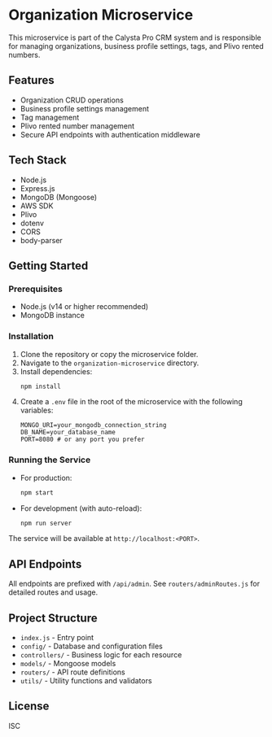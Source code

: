 # Organization Microservice

This microservice is part of the Calysta Pro CRM system and is responsible for managing organizations, business profile settings, tags, and Plivo rented numbers.

## Features
- Organization CRUD operations
- Business profile settings management
- Tag management
- Plivo rented number management
- Secure API endpoints with authentication middleware

## Tech Stack
- Node.js
- Express.js
- MongoDB (Mongoose)
- AWS SDK
- Plivo
- dotenv
- CORS
- body-parser

## Getting Started

### Prerequisites
- Node.js (v14 or higher recommended)
- MongoDB instance

### Installation
1. Clone the repository or copy the microservice folder.
2. Navigate to the `organization-microservice` directory.
3. Install dependencies:
   ```sh
   npm install
   ```
4. Create a `.env` file in the root of the microservice with the following variables:
   ```env
   MONGO_URI=your_mongodb_connection_string
   DB_NAME=your_database_name
   PORT=8080 # or any port you prefer
   ```

### Running the Service
- For production:
  ```sh
  npm start
  ```
- For development (with auto-reload):
  ```sh
  npm run server
  ```

The service will be available at `http://localhost:<PORT>`.

## API Endpoints
All endpoints are prefixed with `/api/admin`. See `routers/adminRoutes.js` for detailed routes and usage.

## Project Structure
- `index.js` - Entry point
- `config/` - Database and configuration files
- `controllers/` - Business logic for each resource
- `models/` - Mongoose models
- `routers/` - API route definitions
- `utils/` - Utility functions and validators

## License
ISC
